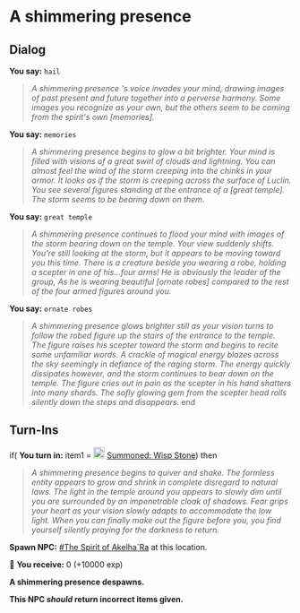 # A shimmering presence


## Dialog

**You say:** `hail`



>*A shimmering presence 's voice invades your mind, drawing images of past present and future together into a perverse harmony. Some images you recognize as your own, but the others seem to be coming from the spirit's own [memories].*

**You say:** `memories`



>*A shimmering presence  begins to glow a bit brighter. Your mind is filled with visions of a great swirl of clouds and lightning. You can almost feel the wind of the storm creeping into the chinks in your armor. It looks as if the storm is creeping across the surface of Luclin. You see several figures standing at the entrance of a [great temple]. The storm seems to be bearing down on them.*

**You say:** `great temple`



>*A shimmering presence  continues to flood your mind with images of the storm bearing down on the temple. Your view suddenly shifts. You're still looking at the storm, but it appears to be moving toward you this time. There is a creature beside you wearing a robe, holding a scepter in one of his...four arms! He is obviously the leader of the group, As he is wearing beautiful [ornate robes] compared to the rest of the four armed figures around you.*

**You say:** `ornate robes`



>*A shimmering presence  glows brighter still as your vision turns to follow the robed figure up the stairs of the entrance to the temple. The figure raises his scepter toward the storm and begins to recite some unfamiliar words. A crackle of magical energy blazes across the sky seemingly in defiance of the raging storm. The energy quickly dissipates however, and the storm continues to bear down on the temple. The figure cries out in pain as the scepter in his hand shatters into many shards. The sofly glowing gem from the scepter head rolls silently down the steps and disappears.*
end



## Turn-Ins



if( **You turn in:** item1 =  <img style="background:url(/static/icons/blank_slot.gif);width:20px;height:20px;" src="/static/icons/item_962.png" alt="" /> <a
                                href="/item/10294" data-url="10294" class="tooltip-link link">Summoned: Wisp Stone</a>) then


>*A shimmering presence  begins to quiver and shake. The formless entity appears to grow and shrink in complete disregard to natural laws. The light in the temple around you appears to slowly dim until you are surrounded by an impenetrable cloak of shadows. Fear grips your heart as your vision slowly adapts to accommodate the low light. When you can finally make out the figure before you, you find yourself silently praying for the darkness to return.*


**Spawn NPC:**  [\#The Spirit of Akelha\`Ra](/npc/179019) at this location.


 &#127873; **You receive:** 0 (+10000 exp)

 


**A shimmering presence despawns.**

**This NPC *should* return incorrect items given.**
